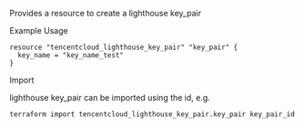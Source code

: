 Provides a resource to create a lighthouse key_pair

Example Usage

```hcl
resource "tencentcloud_lighthouse_key_pair" "key_pair" {
  key_name = "key_name_test"
}
```

Import

lighthouse key_pair can be imported using the id, e.g.

```
terraform import tencentcloud_lighthouse_key_pair.key_pair key_pair_id
```